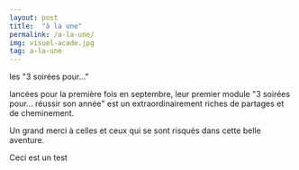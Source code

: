 ```yaml
---
layout: post
title:  "à la une"
permalink: /a-la-une/
img: visuel-acade.jpg
tag: a-la-une
---
```

les "3 soirées pour..."

lancées pour la première fois en septembre, leur premier module "3 soirées pour... réussir son année" est un extraordinairement riches de partages et de cheminement.

Un grand merci à celles et ceux qui se sont risqués dans cette belle aventure.

Ceci est un test